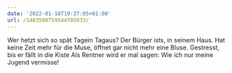 ```yaml
---
date: '2022-01-18T19:37:05+01:00'
url: /1483508759544705033/
---
```

Wer hetzt sich so spät Tagein Tagaus?
Der Bürger ists, in seinem Haus.
Hat keine Zeit mehr für die Muse,
öffnet gar nicht mehr eine Bluse.
Gestresst, bis er fällt in die Kiste
Als Rentner wird er mal sagen:
Wie ich nur meine Jugend vermisse!
